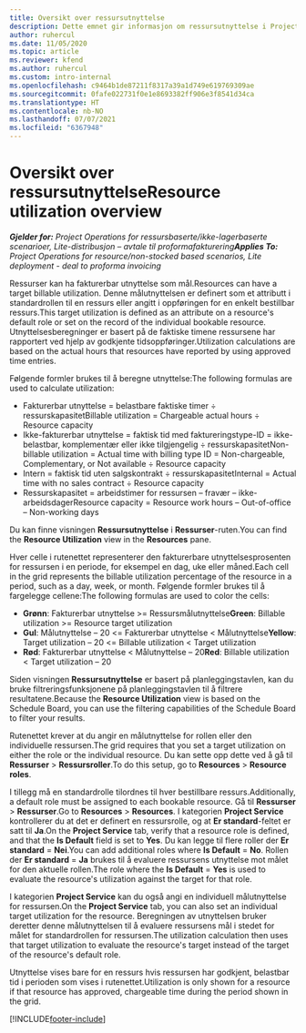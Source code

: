 ```yaml
---
title: Oversikt over ressursutnyttelse
description: Dette emnet gir informasjon om ressursutnyttelse i Project Operations.
author: ruhercul
ms.date: 11/05/2020
ms.topic: article
ms.reviewer: kfend
ms.author: ruhercul
ms.custom: intro-internal
ms.openlocfilehash: c9464b1de87211f8317a39a1d749e619769309ae
ms.sourcegitcommit: 0fafe022731f0e1e8693382ff906e3f8541d34ca
ms.translationtype: HT
ms.contentlocale: nb-NO
ms.lasthandoff: 07/07/2021
ms.locfileid: "6367948"
---
```

# <a name="resource-utilization-overview"></a><span data-ttu-id="1ded7-103">Oversikt over ressursutnyttelse</span><span class="sxs-lookup"><span data-stu-id="1ded7-103">Resource utilization overview</span></span>

<span data-ttu-id="1ded7-104">_**Gjelder for:** Project Operations for ressursbaserte/ikke-lagerbaserte scenarioer, Lite-distribusjon – avtale til proformafakturering_</span><span class="sxs-lookup"><span data-stu-id="1ded7-104">_**Applies To:** Project Operations for resource/non-stocked based scenarios, Lite deployment - deal to proforma invoicing_</span></span>

<span data-ttu-id="1ded7-105">Ressurser kan ha fakturerbar utnyttelse som mål.</span><span class="sxs-lookup"><span data-stu-id="1ded7-105">Resources can have a target billable utilization.</span></span> <span data-ttu-id="1ded7-106">Denne målutnyttelsen er definert som et attributt i standardrollen til en ressurs eller angitt i oppføringen for en enkelt bestillbar ressurs.</span><span class="sxs-lookup"><span data-stu-id="1ded7-106">This target utilization is defined as an attribute on a resource's default role or set on the record of the individual bookable resource.</span></span> <span data-ttu-id="1ded7-107">Utnyttelsesberegninger er basert på de faktiske timene ressursene har rapportert ved hjelp av godkjente tidsoppføringer.</span><span class="sxs-lookup"><span data-stu-id="1ded7-107">Utilization calculations are based on the actual hours that resources have reported by using approved time entries.</span></span>

<span data-ttu-id="1ded7-108">Følgende formler brukes til å beregne utnyttelse:</span><span class="sxs-lookup"><span data-stu-id="1ded7-108">The following formulas are used to calculate utilization:</span></span>

  - <span data-ttu-id="1ded7-109">Fakturerbar utnyttelse = belastbare faktiske timer ÷ ressurskapasitet</span><span class="sxs-lookup"><span data-stu-id="1ded7-109">Billable utilization = Chargeable actual hours ÷ Resource capacity</span></span>
  - <span data-ttu-id="1ded7-110">Ikke-fakturerbar utnyttelse = faktisk tid med faktureringstype-ID = ikke-belastbar, komplementær eller ikke tilgjengelig ÷ ressurskapasitet</span><span class="sxs-lookup"><span data-stu-id="1ded7-110">Non-billable utilization = Actual time with billing type ID = Non-chargeable, Complementary, or Not available ÷ Resource capacity</span></span>
  - <span data-ttu-id="1ded7-111">Intern = faktisk tid uten salgskontrakt ÷ ressurskapasitet</span><span class="sxs-lookup"><span data-stu-id="1ded7-111">Internal = Actual time with no sales contract ÷ Resource capacity</span></span>
  - <span data-ttu-id="1ded7-112">Ressurskapasitet = arbeidstimer for ressursen – fravær – ikke-arbeidsdager</span><span class="sxs-lookup"><span data-stu-id="1ded7-112">Resource capacity = Resource work hours – Out-of-office – Non-working days</span></span>

<span data-ttu-id="1ded7-113">Du kan finne visningen **Ressursutnyttelse** i **Ressurser**-ruten.</span><span class="sxs-lookup"><span data-stu-id="1ded7-113">You can find the **Resource Utilization** view in the **Resources** pane.</span></span>

<span data-ttu-id="1ded7-114">Hver celle i rutenettet representerer den fakturerbare utnyttelsesprosenten for ressursen i en periode, for eksempel en dag, uke eller måned.</span><span class="sxs-lookup"><span data-stu-id="1ded7-114">Each cell in the grid represents the billable utilization percentage of the resource in a period, such as a day, week, or month.</span></span> <span data-ttu-id="1ded7-115">Følgende formler brukes til å fargelegge cellene:</span><span class="sxs-lookup"><span data-stu-id="1ded7-115">The following formulas are used to color the cells:</span></span>

  - <span data-ttu-id="1ded7-116">**Grønn**: Fakturerbar utnyttelse >= Ressursmålutnyttelse</span><span class="sxs-lookup"><span data-stu-id="1ded7-116">**Green**: Billable utilization >= Resource target utilization</span></span>
  - <span data-ttu-id="1ded7-117">**Gul**: Målutnyttelse – 20 <= Fakturerbar utnyttelse < Målutnyttelse</span><span class="sxs-lookup"><span data-stu-id="1ded7-117">**Yellow**: Target utilization – 20 <= Billable utilization < Target utilization</span></span>
  - <span data-ttu-id="1ded7-118">**Rød**: Fakturerbar utnyttelse < Målutnyttelse – 20</span><span class="sxs-lookup"><span data-stu-id="1ded7-118">**Red**: Billable utilization < Target utilization – 20</span></span>

<span data-ttu-id="1ded7-119">Siden visningen **Ressursutnyttelse** er basert på planleggingstavlen, kan du bruke filtreringsfunksjonene på planleggingstavlen til å filtrere resultatene.</span><span class="sxs-lookup"><span data-stu-id="1ded7-119">Because the **Resource Utilization** view is based on the Schedule Board, you can use the filtering capabilities of the Schedule Board to filter your results.</span></span>

<span data-ttu-id="1ded7-120">Rutenettet krever at du angir en målutnyttelse for rollen eller den individuelle ressursen.</span><span class="sxs-lookup"><span data-stu-id="1ded7-120">The grid requires that you set a target utilization on either the role or the individual resource.</span></span> <span data-ttu-id="1ded7-121">Du kan sette opp dette ved å gå til **Ressurser** > **Ressursroller**.</span><span class="sxs-lookup"><span data-stu-id="1ded7-121">To do this setup, go to **Resources** > **Resource roles**.</span></span>

<span data-ttu-id="1ded7-122">I tillegg må en standardrolle tilordnes til hver bestillbare ressurs.</span><span class="sxs-lookup"><span data-stu-id="1ded7-122">Additionally, a default role must be assigned to each bookable resource.</span></span> <span data-ttu-id="1ded7-123">Gå til **Ressurser** > **Ressurser**.</span><span class="sxs-lookup"><span data-stu-id="1ded7-123">Go to **Resources** > **Resources**.</span></span> <span data-ttu-id="1ded7-124">I kategorien **Project Service** kontrollerer du at det er definert en ressursrolle, og at **Er standard**-feltet er satt til **Ja**.</span><span class="sxs-lookup"><span data-stu-id="1ded7-124">On the **Project Service** tab, verify that a resource role is defined, and that the **Is Default** field is set to **Yes**.</span></span> <span data-ttu-id="1ded7-125">Du kan legge til flere roller der **Er standard** = **Nei**.</span><span class="sxs-lookup"><span data-stu-id="1ded7-125">You can add additional roles where **Is Default** = **No**.</span></span> <span data-ttu-id="1ded7-126">Rollen der **Er standard** = **Ja** brukes til å evaluere ressursens utnyttelse mot målet for den aktuelle rollen.</span><span class="sxs-lookup"><span data-stu-id="1ded7-126">The role where the **Is Default** = **Yes** is used to evaluate the resource's utilization against the target for that role.</span></span>

<span data-ttu-id="1ded7-127">I kategorien **Project Service** kan du også angi en individuell målutnyttelse for ressursen.</span><span class="sxs-lookup"><span data-stu-id="1ded7-127">On the **Project Service** tab, you can also set an individual target utilization for the resource.</span></span> <span data-ttu-id="1ded7-128">Beregningen av utnyttelsen bruker deretter denne målutnyttelsen til å evaluere ressursens mål i stedet for målet for standardrollen for ressursen.</span><span class="sxs-lookup"><span data-stu-id="1ded7-128">The utilization calculation then uses that target utilization to evaluate the resource's target instead of the target of the resource's default role.</span></span>

<span data-ttu-id="1ded7-129">Utnyttelse vises bare for en ressurs hvis ressursen har godkjent, belastbar tid i perioden som vises i rutenettet.</span><span class="sxs-lookup"><span data-stu-id="1ded7-129">Utilization is only shown for a resource if that resource has approved, chargeable time during the period shown in the grid.</span></span>


[!INCLUDE[footer-include](../includes/footer-banner.md)]